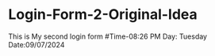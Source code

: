 # Login-Form-2-Original-Idea
This is My second login form
#Time-08:26 PM
Day: Tuesday
Date:09/07/2024
